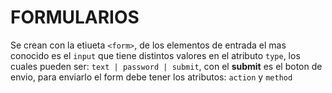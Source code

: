 # FORMULARIOS

Se crean con la etiueta `<form>`, de los elementos de entrada el mas conocido es el `input` que tiene distintos valores en el atributo `type`, los cuales pueden ser: `text | password | submit`, con el **submit** es el boton de envio, para enviarlo el form debe tener los atributos: `action` y `method`